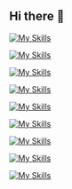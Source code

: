 ## Hi there 👋
[![My Skills](https://skillicons.dev/icons?i=java,spring,maven,gradle&theme=light)](https://skillicons.dev)

[![My Skills](https://skillicons.dev/icons?i=nodejs,express,pug&theme=light)](https://skillicons.dev)

[![My Skills](https://skillicons.dev/icons?i=mysql&theme=light)](https://skillicons.dev)

[![My Skills](https://skillicons.dev/icons?i=html,css,js,jquery,bootstrap)](https://skillicons.dev)

[![My Skills](https://skillicons.dev/icons?i=linux,nginx&theme=light)](https://skillicons.dev)

[![My Skills](https://skillicons.dev/icons?i=git,github,gitlab&theme=light)](https://skillicons.dev)

[![My Skills](https://skillicons.dev/icons?i=idea,eclipse,vscode,sublime&theme=light)](https://skillicons.dev)

[![My Skills](https://skillicons.dev/icons?i=postman&theme=light)](https://skillicons.dev)

[![My Skills](https://skillicons.dev/icons?i=stackoverflow&theme=light)](https://skillicons.dev)
<!--
**smoo1203/smoo1203** is a ✨ _special_ ✨ repository because its `README.md` (this file) appears on your GitHub profile.

Here are some ideas to get you started:

- 🔭 I’m currently working on ...
- 🌱 I’m currently learning ...
- 👯 I’m looking to collaborate on ...
- 🤔 I’m looking for help with ...
- 💬 Ask me about ...
- 📫 How to reach me: ...
- 😄 Pronouns: ...
- ⚡ Fun fact: ...
-->
